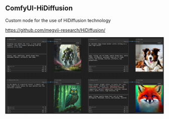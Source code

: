 ## ComfyUI-HiDiffusion

Custom node for the use of HiDiffusion technology

https://github.com/megvii-research/HiDiffusion/

![ComfyUI-HiDiffusion nodes](/assets/overview.png)